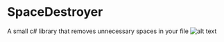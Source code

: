 # SpaceDestroyer
A small c# library that removes unnecessary spaces in your file
 ![alt text](https://cdnb.artstation.com/p/assets/images/images/009/989/257/large/masch-artartist-space-destroyer-arbarty-tec-draw.jpg?1521974101)

